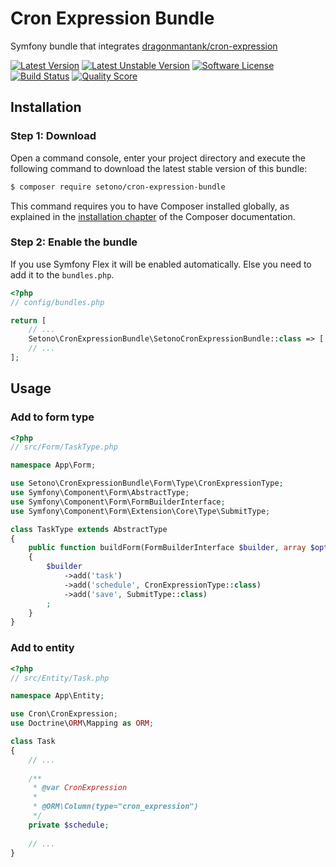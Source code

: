 # Cron Expression Bundle
Symfony bundle that integrates [dragonmantank/cron-expression](https://github.com/dragonmantank/cron-expression)

[![Latest Version][ico-version]][link-packagist]
[![Latest Unstable Version][ico-unstable-version]][link-packagist]
[![Software License][ico-license]](LICENSE)
[![Build Status][ico-github-actions]][link-github-actions]
[![Quality Score][ico-code-quality]][link-code-quality]

## Installation

### Step 1: Download

Open a command console, enter your project directory and execute the following command to download the latest stable version of this bundle:

```bash
$ composer require setono/cron-expression-bundle
```

This command requires you to have Composer installed globally, as explained in the [installation chapter](https://getcomposer.org/doc/00-intro.md) of the Composer documentation.

### Step 2: Enable the bundle

If you use Symfony Flex it will be enabled automatically. Else you need to add it to the `bundles.php`.

```php
<?php
// config/bundles.php

return [
    // ...
    Setono\CronExpressionBundle\SetonoCronExpressionBundle::class => ['all' => true],
    // ...
];
```

## Usage

### Add to form type
```php
<?php
// src/Form/TaskType.php

namespace App\Form;

use Setono\CronExpressionBundle\Form\Type\CronExpressionType;
use Symfony\Component\Form\AbstractType;
use Symfony\Component\Form\FormBuilderInterface;
use Symfony\Component\Form\Extension\Core\Type\SubmitType;

class TaskType extends AbstractType
{
    public function buildForm(FormBuilderInterface $builder, array $options)
    {
        $builder
            ->add('task')
            ->add('schedule', CronExpressionType::class)
            ->add('save', SubmitType::class)
        ;
    }
}
```

### Add to entity
```php
<?php
// src/Entity/Task.php

namespace App\Entity;

use Cron\CronExpression;
use Doctrine\ORM\Mapping as ORM;

class Task
{
    // ...
    
    /**
     * @var CronExpression
     * 
     * @ORM\Column(type="cron_expression") 
     */
    private $schedule;
    
    // ...
}
```

[ico-version]: https://poser.pugx.org/setono/cron-expression-bundle/v/stable
[ico-unstable-version]: https://poser.pugx.org/setono/cron-expression-bundle/v/unstable
[ico-license]: https://poser.pugx.org/setono/cron-expression-bundle/license
[ico-github-actions]: https://github.com/Setono/CronExpressionBundle/workflows/build/badge.svg
[ico-code-quality]: https://img.shields.io/scrutinizer/g/Setono/CronExpressionBundle.svg

[link-packagist]: https://packagist.org/packages/setono/cron-expression-bundle
[link-github-actions]: https://github.com/Setono/CronExpressionBundle/actions
[link-code-quality]: https://scrutinizer-ci.com/g/Setono/CronExpressionBundle
